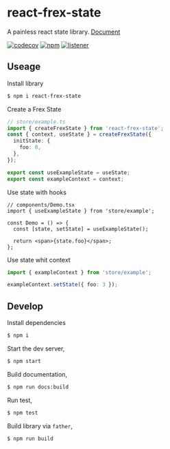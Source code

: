 # react-frex-state

A painless react state library. [Document](https://arthuryung.github.io/react-frex-state/)

[![codecov](https://codecov.io/gh/ArthurYung/react-frex-state/branch/master/graph/badge.svg?token=VYQG6SBSEZ)](https://codecov.io/gh/ArthurYung/react-frex-state) [![npm](https://img.shields.io/npm/v/react-frex-state)](https://www.npmjs.com/package/react-frex-state) [![listener](https://img.shields.io/github/license/ArthurYung/react-frex-state)](https://github.com/ArthurYung/react-frex-state/blob/master/LICENSE)

## Useage

Install library

```bash
$ npm i react-frex-state
```

Create a Frex State

```ts
// store/example.ts
import { createFrexState } from 'react-frex-state';
const { context, useState } = createFrexState({
  initState: {
    foo: 0,
  },
});

export const useExampleState = useState;
export const exampleContext = context;
```

Use state with hooks

```tsx
// components/Demo.tsx
import { useExampleState } from 'store/example';

const Demo = () => {
  const [state, setState] = useExampleState();

  return <span>{state.foo}</span>;
};
```

Use state whit context

```ts
import { exampleContext } from 'store/example';

exampleContext.setState({ foo: 3 });
```

## Develop

Install dependencies

```bash
$ npm i
```

Start the dev server,

```bash
$ npm start
```

Build documentation,

```bash
$ npm run docs:build
```

Run test,

```bash
$ npm test
```

Build library via `father`,

```bash
$ npm run build
```
